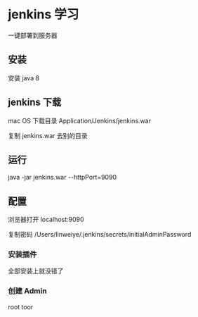 # jenkins 学习

一键部署到服务器

## 安装

安装 java 8

## jenkins 下载

mac OS 下载目录 Application/Jenkins/jenkins.war

复制 jenkins.war 去别的目录

## 运行

java -jar jenkins.war --httpPort=9090

## 配置

浏览器打开 localhost:9090 

复制密码 /Users/linweiye/.jenkins/secrets/initialAdminPassword

### 安装插件

全部安装上就没错了

### 创建 Admin

root toor